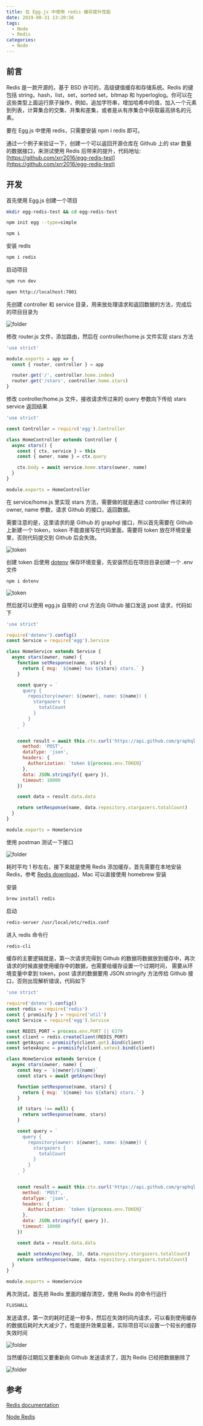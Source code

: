 ```yaml
---
title: 在 Egg.js 中使用 redis 缓存提升性能
date: 2019-08-31 13:20:56
tags:
  - Node
  - Redis
categories:
  - Node
---
```


## 前言

Redis 是一款开源的，基于 BSD 许可的，高级键值缓存和存储系统。Redis 的键包括 string，hash，list，set，sorted set，bitmap 和 hyperloglog。你可以在这些类型上面运行原子操作，例如，追加字符串，增加哈希中的值，加入一个元素到列表，计算集合的交集、并集和差集，或者是从有序集合中获取最高排名的元素。

要在 Egg.js 中使用 redis，只需要安装 npm i redis 即可。

通过一个例子来验证一下，创建一个可以返回开源仓库在 Github 上的 star 数量的数据接口，来测试使用 Redis 后带来的提升，代码地址: [https://github.com/xrr2016/egg-redis-test](https://github.com/xrr2016/egg-redis-test)

## 开发

首先使用 Egg.js 创建一个项目

```bash
mkdir egg-redis-test && cd egg-redis-test

npm init egg --type=simple

npm i
```

安装 redis

```sh
npm i redis
```

启动项目

```bash
npm run dev

open http://localhost:7001
```

先创建 controller 和 service 目录，用来放处理请求和返回数据的方法，完成后的项目目录为

![folder](/images/egg-folder.jpg)

修改 router.js 文件，添加路由，然后在 controller/home.js 文件实现 stars 方法

```js
'use strict'

module.exports = app => {
  const { router, controller } = app

  router.get('/', controller.home.index)
  router.get('/stars', controller.home.stars)
}
```

修改 controller/home.js 文件，接收请求传过来的 query 参数向下传给 stars service 返回结果

```js
'use strict'

const Controller = require('egg').Controller

class HomeController extends Controller {
  async stars() {
    const { ctx, service } = this
    const { owner, name } = ctx.query

    ctx.body = await service.home.stars(owner, name)
  }
}

module.exports = HomeController
```

在 service/home.js 里实现 stars 方法，需要做的就是通过 controller 传过来的 owner, name 参数，请求 Github 的接口，返回数据。

需要注意的是，这里请求的是 Github 的 graphql 接口，所以首先需要在 Github 上新建一个 token，token 不能直接写在代码里面，需要将 token 放在环境变量里，否则代码提交到 Github 后会失效。

![token](/images/redis-token.jpg)

创建 token 后使用 [dotenv](https://github.com/motdotla/dotenv#readme) 保存环境变量，先安装然后在项目目录创建一个 .env 文件

```bash
npm i dotenv
```

![token](/images/env.jpg)

然后就可以使用 egg.js 自带的 crul 方法向 Github 接口发送 post 请求，代码如下

```js
'use strict'

require('dotenv').config()
const Service = require('egg').Service

class HomeService extends Service {
  async stars(owner, name) {
    function setResponse(name, stars) {
      return { msg: `${name} has ${stars} stars.` }
    }

    const query = `
      query {
        repository(owner: ${owner}, name: ${name}) {
          stargazers {
            totalCount
          }
        }
      }
    `

    const result = await this.ctx.curl('https://api.github.com/graphql', {
      method: 'POST',
      dataType: 'json',
      headers: {
        Authorization: `token ${process.env.TOKEN}`
      },
      data: JSON.stringify({ query }),
      timeout: 10000
    })

    const data = result.data.data

    return setResponse(name, data.repository.stargazers.totalCount)
  }
}

module.exports = HomeService
```

使用 postman 测试一下接口

![folder](/images/redis-before.jpg)

耗时平均 1 秒左右，接下来就是使用 Redis 添加缓存，首先需要在本地安装 Redis，参考 [Redis download](https://redis.io/download)，Mac 可以直接使用 homebrew 安装

安装

```bash
brew install redis
```

启动

```bash
redis-server /usr/local/etc/redis.conf
```

进入 redis 命令行

```bash
redis-cli
```

缓存的主要逻辑就是，第一次请求完得到 Github 的数据将数据放到缓存中，再次请求的时候直接使用缓存中的数据，也需要给缓存设置一个过期时间，
需要从环境变量中拿到 token，post 请求的数据要用 JSON.stringify 方法传给 Github 接口，否则出现解析错误，代码如下

```js
'use strict'

require('dotenv').config()
const redis = require('redis')
const { promisify } = require('util')
const Service = require('egg').Service

const REDIS_PORT = process.env.PORT || 6379
const client = redis.createClient(REDIS_PORT)
const getAsync = promisify(client.get).bind(client)
const setexAsync = promisify(client.setex).bind(client)

class HomeService extends Service {
  async stars(owner, name) {
    const key = `${owner}/${name}`
    const stars = await getAsync(key)

    function setResponse(name, stars) {
      return { msg: `${name} has ${stars} stars.` }
    }

    if (stars !== null) {
      return setResponse(name, stars)
    }

    const query = `
      query {
        repository(owner: ${owner}, name: ${name}) {
          stargazers {
            totalCount
          }
        }
      }
    `

    const result = await this.ctx.curl('https://api.github.com/graphql', {
      method: 'POST',
      dataType: 'json',
      headers: {
        Authorization: `token ${process.env.TOKEN}`
      },
      data: JSON.stringify({ query }),
      timeout: 10000
    })

    const data = result.data.data

    await setexAsync(key, 10, data.repository.stargazers.totalCount)
    return setResponse(name, data.repository.stargazers.totalCount)
  }
}

module.exports = HomeService
```

再次测试，首先把 Redis 里面的缓存清空，使用 Redis 的命令行运行

```bash
FLUSHALL
```

发送请求，第一次的耗时还是一秒多，然后在失效时间内请求，可以看到使用缓存的数据后耗时大大减少了，性能提升效果显著，实际项目可以设置一个较长的缓存失效时间

![folder](/images/redis-after.jpg)

当然缓存过期后又要重新向 Github 发送请求了，因为 Redis 已经把数据删除了

![folder](/images/redis-vue.jpg)

## 参考

[Redis documentation](https://redis.io/documentation)

[Node Redis](https://github.com/noderedis/node_redis)
